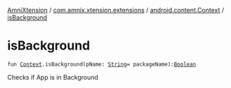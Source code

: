[AmniXtension](../../index.md) / [com.amnix.xtension.extensions](../index.md) / [android.content.Context](index.md) / [isBackground](./is-background.md)

# isBackground

`fun `[`Context`](https://developer.android.com/reference/android/content/Context.html)`.isBackground(pName: `[`String`](https://kotlinlang.org/api/latest/jvm/stdlib/kotlin/-string/index.html)` = packageName): `[`Boolean`](https://kotlinlang.org/api/latest/jvm/stdlib/kotlin/-boolean/index.html)

Checks if App is in Background


